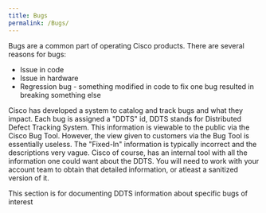 ```yaml
---
title: Bugs
permalink: /Bugs/
---
```


Bugs are a common part of operating Cisco products. There are several reasons for bugs:

-   Issue in code
-   Issue in hardware
-   Regression bug - something modified in code to fix one bug resulted in breaking something else

Cisco has developed a system to catalog and track bugs and what they impact. Each bug is assigned a "DDTS" id, DDTS stands for Distributed Defect Tracking System. This information is viewable to the public via the Cisco Bug Tool. However, the view given to customers via the Bug Tool is essentially useless. The "Fixed-In" information is typically incorrect and the descriptions very vague. Cisco of course, has an internal tool with all the information one could want about the DDTS. You will need to work with your account team to obtain that detailed information, or atleast a sanitized version of it.

This section is for documenting DDTS information about specific bugs of interest